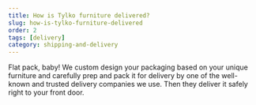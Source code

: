 ```yaml
---
title: How is Tylko furniture delivered?
slug: how-is-tylko-furniture-delivered
order: 2
tags: [delivery]
category: shipping-and-delivery
---
```


Flat pack, baby! We custom design your packaging based on your unique furniture and carefully prep and pack it for delivery by one of the well-known and trusted delivery companies we use. Then they deliver it safely right to your front door.
